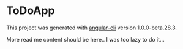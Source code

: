 # ToDoApp

This project was generated with [angular-cli](https://github.com/angular/angular-cli) version 1.0.0-beta.28.3.

More read me content should be here.. I was too lazy to do it... 
